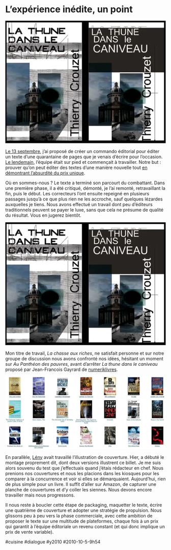 # L’expérience inédite, un point

![](_i/thune.webp)

[Le 13 septembre](../9/experimentons-le-revenu-unique-pour-les-auteurs.md), j’ai proposé de créer un commando éditorial pour éditer un texte d’une quarantaine de pages que je venais d’écrire pour l’occasion. [Le lendemain](../9/l%E2%80%99experience-inedite-et-interdite.md), l’équipe était sur pied et commençait à travailler. Notre but : prouver qu’on peut éditer des textes d’une manière nouvelle tout [en démontrant l’absurdité du prix unique](../9/la-fin-du-livre-unique.md).

Où en sommes-nous ? Le texte a terminé son parcourt du combattant. Dans une première phase, il a été critiqué, démonté, je l’ai remonté, retravaillant la fin, puis le début. Les correcteurs l’ont ensuite repeigné en plusieurs passages jusqu’à ce que plus rien ne les accroche, sauf quelques lézardes auxquelles je tiens. Nous avons effectué un travail dont peu d’éditeurs traditionnels peuvent se payer le luxe, sans que cela ne présume de qualité du résultat. Vous en jugerez bientôt.

[![](_i/thune.webp)](http://konexe.net/?p=304)

Mon titre de travail, *La chasse aux riches*, ne satisfait personne et sur notre groupe de discussion nous avons confronté nos idées, hésitant un moment sur *Au Panthéon des pauvres*, avant d’arrêter *La thune dans le caniveau* proposé par Jean-Francois Gayrard de [numeriklivres](http://www.numeriklivres.com).

![](_i/comparatif.webp)

En parallèle, [Lény](http://konexe.net/?p=304) avait travaillé l’illustration de couverture. Hier, a débuté le montage proprement dit, dont deux versions illustrent ce billet. Je me suis alors souvenu du test que j’effectuais quand j’étais rédacteur en chef. Nous prenions nos couvertures et nous les placions dans les kiosques pour les comparer à la concurrence et voir si elles se démarquaient. Aujourd’hui, rien de plus simple pour un livre. Il suffit d’aller sur Amazon, de capturer une planche de couvertures et d’y coller les siennes. Nous devons encore travailler mais nous progressons.

Il nous reste à boucler cette étape de packaging, maquetter le texte, écrire une quatrième de couverture et adopter une stratégie de propulsion. Nous glissons peu à peu vers la phase commerciale, avec cette ambition de proposer le texte sur une multitude de plateformes, chaque fois à un prix qui garantit à l’équipe éditoriale un revenu constant (et qui donc implique un prix de vente variable).

#cuisine #dialogue #y2010 #2010-10-5-9h54
